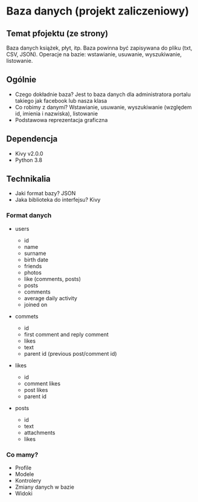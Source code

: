 # Baza danych (projekt zaliczeniowy)

## Temat pfojektu (ze strony)
Baza danych książek, płyt, itp. Baza powinna być zapisywana do pliku (txt, CSV, JSON). Operacje na bazie: wstawianie, usuwanie, wyszukiwanie, listowanie.

## Ogólnie

- Czego dokładnie baza? Jest to baza danych dla administratora portalu takiego jak facebook lub nasza klasa
- Co robimy z danymi? Wstawianie, usuwanie, wyszukiwanie (względem id, imienia i nazwiska), listowanie
- Podstawowa reprezentacja graficzna

## Dependencja
- Kivy v2.0.0
- Python 3.8


## Technikalia 

- Jaki format bazy? JSON 
- Jaka biblioteka do interfejsu? Kivy


### Format danych

- users
    - id
    - name
    - surname
    - birth date
    - friends
    - photos
    - like (comments, posts)
    - posts
    - comments
    - average daily activity
    - joined on

- commets
    - id
    - first comment and reply comment
    - likes 
    - text
    - parent id (previous post/comment id)

- likes
    - id
    - comment likes
    - post likes
    - parent id 

- posts
    - id
    - text
    - attachments
    - likes

### Co mamy?
- Profile
- Modele
- Kontrolery
- Zmiany danych w bazie
- Widoki

